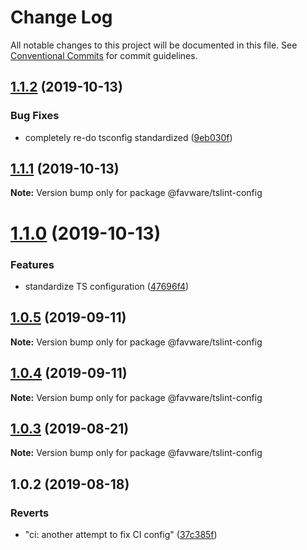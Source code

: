 # Change Log

All notable changes to this project will be documented in this file.
See [Conventional Commits](https://conventionalcommits.org) for commit guidelines.

## [1.1.2](https://github.com/favware/node-packages/compare/@favware/tslint-config@1.1.1...@favware/tslint-config@1.1.2) (2019-10-13)


### Bug Fixes

* completely re-do tsconfig standardized ([9eb030f](https://github.com/favware/node-packages/commit/9eb030fdf1deb75d5ae8b273d0e9c359bcb985a1))





## [1.1.1](https://github.com/favware/node-packages/compare/@favware/tslint-config@1.1.0...@favware/tslint-config@1.1.1) (2019-10-13)

**Note:** Version bump only for package @favware/tslint-config





# [1.1.0](https://github.com/favware/node-packages/compare/@favware/tslint-config@1.0.5...@favware/tslint-config@1.1.0) (2019-10-13)


### Features

* standardize TS configuration ([47696f4](https://github.com/favware/node-packages/commit/47696f4e1dd2632b305ff9789cdd6c473fa709ca))





## [1.0.5](https://github.com/favware/node-packages/compare/@favware/tslint-config@1.0.4...@favware/tslint-config@1.0.5) (2019-09-11)

**Note:** Version bump only for package @favware/tslint-config





## [1.0.4](https://github.com/favware/node-packages/compare/@favware/tslint-config@1.0.3...@favware/tslint-config@1.0.4) (2019-09-11)

**Note:** Version bump only for package @favware/tslint-config





## [1.0.3](https://github.com/favware/node-packages/compare/@favware/tslint-config@1.0.2...@favware/tslint-config@1.0.3) (2019-08-21)

**Note:** Version bump only for package @favware/tslint-config





## 1.0.2 (2019-08-18)


### Reverts

* "ci: another attempt to fix CI config" ([37c385f](https://github.com/favware/node-packages/commit/37c385f))
